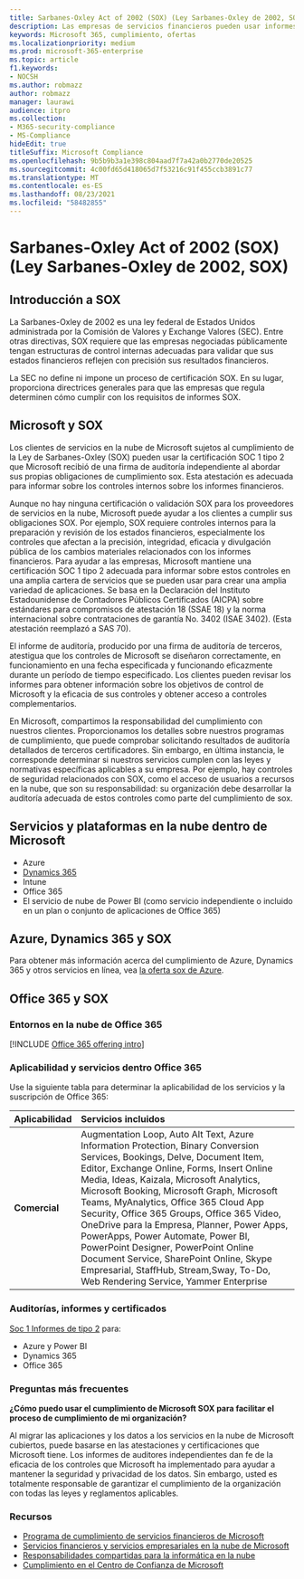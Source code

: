 ```yaml
---
title: Sarbanes-Oxley Act of 2002 (SOX) (Ley Sarbanes-Oxley de 2002, SOX)
description: Las empresas de servicios financieros pueden usar informes de cumplimiento de Microsoft para abordar su cumplimiento con la Sarbanes-Oxley de cumplimiento.
keywords: Microsoft 365, cumplimiento, ofertas
ms.localizationpriority: medium
ms.prod: microsoft-365-enterprise
ms.topic: article
f1.keywords:
- NOCSH
ms.author: robmazz
author: robmazz
manager: laurawi
audience: itpro
ms.collection:
- M365-security-compliance
- MS-Compliance
hideEdit: true
titleSuffix: Microsoft Compliance
ms.openlocfilehash: 9b5b9b3a1e398c804aad7f7a42a0b2770de20525
ms.sourcegitcommit: 4c00fd65d418065d7f53216c91f455ccb3891c77
ms.translationtype: MT
ms.contentlocale: es-ES
ms.lasthandoff: 08/23/2021
ms.locfileid: "58482855"
---
```

# <a name="sarbanes-oxley-act-of-2002-sox"></a>Sarbanes-Oxley Act of 2002 (SOX) (Ley Sarbanes-Oxley de 2002, SOX)

## <a name="sox-overview"></a>Introducción a SOX

La Sarbanes-Oxley de 2002 es una ley federal de Estados Unidos administrada por la Comisión de Valores y Exchange Valores (SEC). Entre otras directivas, SOX requiere que las empresas negociadas públicamente tengan estructuras de control internas adecuadas para validar que sus estados financieros reflejen con precisión sus resultados financieros.

La SEC no define ni impone un proceso de certificación SOX. En su lugar, proporciona directrices generales para que las empresas que regula determinen cómo cumplir con los requisitos de informes SOX.

## <a name="microsoft-and-sox"></a>Microsoft y SOX

Los clientes de servicios en la nube de Microsoft sujetos al cumplimiento de la Ley de Sarbanes-Oxley (SOX) pueden usar la certificación SOC 1 tipo 2 que Microsoft recibió de una firma de auditoría independiente al abordar sus propias obligaciones de cumplimiento sox. Esta atestación es adecuada para informar sobre los controles internos sobre los informes financieros.

Aunque no hay ninguna certificación o validación SOX para los proveedores de servicios en la nube, Microsoft puede ayudar a los clientes a cumplir sus obligaciones SOX. Por ejemplo, SOX requiere controles internos para la preparación y revisión de los estados financieros, especialmente los controles que afectan a la precisión, integridad, eficacia y divulgación pública de los cambios materiales relacionados con los informes financieros. Para ayudar a las empresas, Microsoft mantiene una certificación SOC 1 tipo 2 adecuada para informar sobre estos controles en una amplia cartera de servicios que se pueden usar para crear una amplia variedad de aplicaciones. Se basa en la Declaración del Instituto Estadounidense de Contadores Públicos Certificados (AICPA) sobre estándares para compromisos de atestación 18 (SSAE 18) y la norma internacional sobre contrataciones de garantía No. 3402 (ISAE 3402). (Esta atestación reemplazó a SAS 70).

El informe de auditoría, producido por una firma de auditoría de terceros, atestigua que los controles de Microsoft se diseñaron correctamente, en funcionamiento en una fecha especificada y funcionando eficazmente durante un período de tiempo especificado. Los clientes pueden revisar los informes para obtener información sobre los objetivos de control de Microsoft y la eficacia de sus controles y obtener acceso a controles complementarios.

En Microsoft, compartimos la responsabilidad del cumplimiento con nuestros clientes. Proporcionamos los detalles sobre nuestros programas de cumplimiento, que puede comprobar solicitando resultados de auditoría detallados de terceros certificadores. Sin embargo, en última instancia, le corresponde determinar si nuestros servicios cumplen con las leyes y normativas específicas aplicables a su empresa. Por ejemplo, hay controles de seguridad relacionados con SOX, como el acceso de usuarios a recursos en la nube, que son su responsabilidad: su organización debe desarrollar la auditoría adecuada de estos controles como parte del cumplimiento de sox.

## <a name="microsoft-in-scope-cloud-platforms--services"></a>Servicios y plataformas en la nube dentro de Microsoft

- Azure
- [Dynamics 365](https://aka.ms/d365-compliance-list)
- Intune
- Office 365
- El servicio de nube de Power BI (como servicio independiente o incluido en un plan o conjunto de aplicaciones de Office 365)

## <a name="azure-dynamics-365-and-sox"></a>Azure, Dynamics 365 y SOX

Para obtener más información acerca del cumplimiento de Azure, Dynamics 365 y otros servicios en línea, vea [la oferta sox de Azure](/azure/compliance/offerings/offering-sox-us).

## <a name="office-365-and-sox"></a>Office 365 y SOX

### <a name="office-365-cloud-environments"></a>Entornos en la nube de Office 365

[!INCLUDE [Office 365 offering intro](../includes/o365-offering-introduction.md)]

### <a name="office-365-applicability-and-in-scope-services"></a>Aplicabilidad y servicios dentro Office 365

Use la siguiente tabla para determinar la aplicabilidad de los servicios y la suscripción de Office 365:

| **Aplicabilidad** | **Servicios incluidos** |
|:------------------|:----------------------|
| **Comercial** | Augmentation Loop, Auto Alt Text, Azure Information Protection, Binary Conversion Services, Bookings, Delve, Document Item, Editor, Exchange Online, Forms, Insert Online Media, Ideas, Kaizala, Microsoft Analytics, Microsoft Booking, Microsoft Graph, Microsoft Teams, MyAnalytics, Office 365 Cloud App Security, Office 365 Groups, Office 365 Video, OneDrive para la Empresa, Planner, Power Apps, PowerApps, Power Automate, Power BI, PowerPoint Designer, PowerPoint Online Document Service, SharePoint Online, Skype Empresarial, StaffHub, Stream,Sway, To-Do, Web Rendering Service, Yammer Enterprise  |

### <a name="audits-reports-and-certificates"></a>Auditorías, informes y certificados

[Soc 1 Informes de tipo 2](offering-SOC.md) para:

- Azure y Power BI
- Dynamics 365
- Office 365

### <a name="frequently-asked-questions"></a>Preguntas más frecuentes

**¿Cómo puedo usar el cumplimiento de Microsoft SOX para facilitar el proceso de cumplimiento de mi organización?**

Al migrar las aplicaciones y los datos a los servicios en la nube de Microsoft cubiertos, puede basarse en las atestaciones y certificaciones que Microsoft tiene. Los informes de auditores independientes dan fe de la eficacia de los controles que Microsoft ha implementado para ayudar a mantener la seguridad y privacidad de los datos. Sin embargo, usted es totalmente responsable de garantizar el cumplimiento de la organización con todas las leyes y reglamentos aplicables.

### <a name="resources"></a>Recursos

- [Programa de cumplimiento de servicios financieros de Microsoft](https://www.microsoft.com/download/details.aspx?id=55332)
- [Servicios financieros y servicios empresariales en la nube de Microsoft](https://www.microsoft.com/trustcenter/cloudservices/financialservices)
- [Responsabilidades compartidas para la informática en la nube](https://aka.ms/sharedresponsibility)
- [Cumplimiento en el Centro de Confianza de Microsoft](https://www.microsoft.com/trust-center/compliance/compliance-overview)
